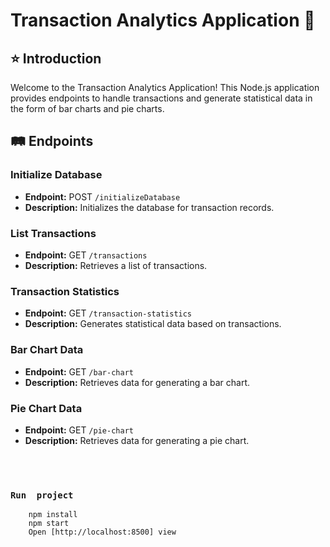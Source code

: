 # Transaction Analytics Application 🏦

## ⭐ Introduction

Welcome to the Transaction Analytics Application! This Node.js application provides endpoints to handle transactions and generate statistical data in the form of bar charts and pie charts.

## 🛤️ Endpoints

### Initialize Database

- **Endpoint:** POST `/initializeDatabase`
- **Description:** Initializes the database for transaction records.

### List Transactions

- **Endpoint:** GET `/transactions`
- **Description:** Retrieves a list of transactions.

### Transaction Statistics

- **Endpoint:** GET `/transaction-statistics`
- **Description:** Generates statistical data based on transactions.

### Bar Chart Data

- **Endpoint:** GET `/bar-chart`
- **Description:** Retrieves data for generating a bar chart.

### Pie Chart Data

- **Endpoint:** GET `/pie-chart`
- **Description:** Retrieves data for generating a pie chart.

<br/>
<br/>

### `Run  project`
```shell
    npm install
    npm start
    Open [http://localhost:8500] view
```



